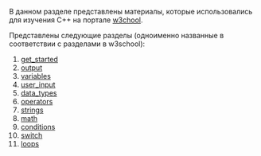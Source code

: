 В данном разделе представлены материалы, которые использовались для изучения C++ на портале <a href="https://www.w3schools.com/cpp/default.asp">w3chool</a>.

Представлены следующие разделы (одноименно названные в соответствии с разделами в w3school):
1. [get_started](./1_get_started.cpp)
2. [output](./2_output.cpp)
3. [variables](./3_variables.cpp)
4. [user_input](./4_user_input.cpp)
5. [data_types](./5_data_types.cpp)
6. [operators](./6_operators.cpp)
7. [strings](./7_strings.cpp)
8. [math](./8_math.cpp)
9. [conditions](./9_conditions.cpp)
10. [switch](./10_switch.cpp)
11. [loops](./11_loops.cpp)
